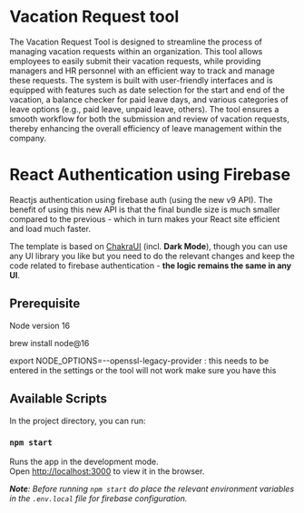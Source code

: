 


# Vacation Request tool

The Vacation Request Tool is designed to streamline the process of managing vacation requests within an organization. This tool allows employees to easily submit their vacation requests, while providing managers and HR personnel with an efficient way to track and manage these requests. The system is built with user-friendly interfaces and is equipped with features such as date selection for the start and end of the vacation, a balance checker for paid leave days, and various categories of leave options (e.g., paid leave, unpaid leave, others). The tool ensures a smooth workflow for both the submission and review of vacation requests, thereby enhancing the overall efficiency of leave management within the company.


# React Authentication using Firebase

Reactjs authentication using firebase auth (using the new v9 API). The benefit of using this new API is that the final bundle size is much smaller compared to the previous - which in turn makes your React site efficient and load much faster.


The template is based on [ChakraUI](https://chakra-ui.com/) (incl. **Dark Mode**), though you can use any UI library you like but you need to do the relevant changes and keep the code related to firebase authentication - **the logic remains the same in any UI**.

## Prerequisite

Node version 16

brew install node@16

export NODE_OPTIONS=--openssl-legacy-provider : this needs to be entered in the settings or the tool will not work make sure you have this




## Available Scripts

In the project directory, you can run:

### `npm start`

Runs the app in the development mode.\
Open [http://localhost:3000](http://localhost:3000) to view it in the browser.

_**Note**: Before running `npm start` do place the relevant environment variables in the `.env.local` file for firebase configuration._


